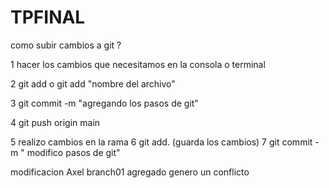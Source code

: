 # TPFINAL
como subir cambios a git ?

1 hacer los cambios que necesitamos en la consola o terminal

2 git add o git add "nombre del archivo"

3 git commit -m "agregando los pasos de git"

4 git push origin main 

5 realizo cambios en la rama
6 git add. (guarda los cambios)
7 git commit -m " modifico pasos de git"

modificacion Axel branch01 agregado
genero un conflicto